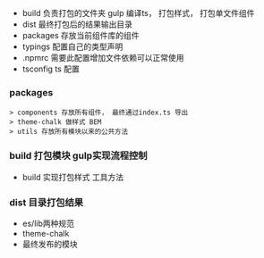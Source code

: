 - build 负责打包的文件夹 gulp 编译ts， 打包样式， 打包单文件组件
- dist 最终打包后的结果输出目录
- packages 存放当前组件库的组件
- typings 配置自己的类型声明
- .npmrc 需要此配置增加文件依赖可以正常使用
- tsconfig ts 配置


### packages
    > components 存放所有组件， 最终通过index.ts 导出
    > theme-chalk 做样式 BEM
    > utils 存放所有模块以来的公共方法

### build 打包模块 gulp实现流程控制
- build 实现打包样式 工具方法

### dist 目录打包结果
- es/lib两种规范
- theme-chalk
- 最终发布的模块 